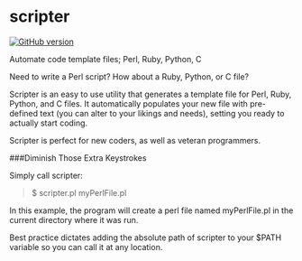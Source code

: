 scripter
========
[![GitHub version](https://badge.fury.io/gh/bretonics%2Fscripter.svg)](http://badge.fury.io/gh/bretonics%2Fscripter)

Automate code template files; Perl, Ruby, Python, C

Need to write a Perl script? How about a Ruby, Python, or C file?

Scripter is an easy  to use utility that generates a template file for Perl, Ruby, Python, and C files. It automatically populates your new file with pre-defined text (you can alter to your likings and needs), setting you ready to actually start coding.

Scripter is perfect for new coders, as well as veteran programmers.

###Diminish Those Extra Keystrokes

Simply call scripter:
>$ scripter.pl myPerlFile.pl

In this example, the program will create a perl file named myPerlFile.pl in the current directory where it was run.

Best practice dictates adding the absolute path of scripter to your $PATH variable so you can call it at any location.
